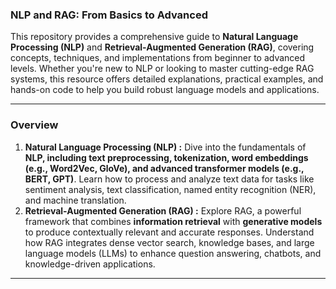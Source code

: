 ### NLP and RAG: From Basics to Advanced
This repository provides a comprehensive guide to **Natural Language Processing (NLP)** and **Retrieval-Augmented Generation (RAG)**, covering concepts, techniques, and implementations from beginner to advanced levels. Whether you're new to NLP or looking to master cutting-edge RAG systems, this resource offers detailed explanations, practical examples, and hands-on code to help you build robust language models and applications.

---
### Overview

1. **Natural Language Processing (NLP) :** Dive into the fundamentals of **NLP, including text preprocessing, tokenization, word embeddings (e.g., Word2Vec, GloVe), and advanced transformer models (e.g., BERT, GPT)**. Learn how to process and analyze text data for tasks like sentiment analysis, text classification, named entity recognition (NER), and machine translation.
2. **Retrieval-Augmented Generation (RAG) :** Explore RAG, a powerful framework that combines **information retrieval** with **generative models** to produce contextually relevant and accurate responses. Understand how RAG integrates dense vector search, knowledge bases, and large language models (LLMs) to enhance question answering, chatbots, and knowledge-driven applications.

---
